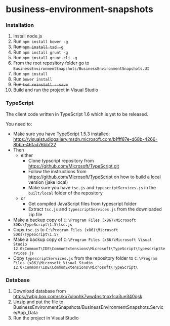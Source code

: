 # business-environment-snapshots


### Installation

1. Install node.js
2. Run `npm install bower -g`
3. ~~Run `npm install tsd -g`~~
4. Run `npm install grunt -g`
5. Run `npm install grunt-cli -g`
6. From the root repository folder go to `BusinessEnvironmentSnapshots/BusinessEnvironmentSnapshots.UI` 
7. Run `npm install`
8. Run `bower install`
9. ~~Run `tsd reinstall --save`~~
10. Build and run the project in Visual Studio


### TypeScript

The client code written in TypeScript 1.6 which is yet to be released.

You need to:
- Make sure you have TypeScript 1.5.3  installed: https://visualstudiogallery.msdn.microsoft.com/b1fff87e-d68b-4266-8bba-46fad76bbf22
- Then
  - either
    - Clone typscript repository from https://github.com/Microsoft/TypeScript.git
    - Follow the instructions from https://github.com/Microsoft/TypeScript on how to build a local version (jake local)
    - Make sure you have `tsc.js` and `typescriptServices.js` in the `built/local` folder of the repository
  - or
    - Get compiled JavaScript files from typescript folder
    - Extract `tsc.js` and `typescriptServices.js` from the downloaded zip file
- Make a backup copy of `C:\Program Files (x86)\Microsoft SDKs\TypeScript\1.5\tsc.js`
- Copy `tsc.js` to `C:\Program Files (x86)\Microsoft SDKs\TypeScript\1.5\`
- Make a backup copy of `C:\Program Files (x86)\Microsoft Visual Studio 12.0\Common7\IDE\CommonExtensions\Microsoft\TypeScript\typescriptServices.js`
- Copy `typescriptServices.js` from the repository folder to `C:\Program Files (x86)\Microsoft Visual Studio 12.0\Common7\IDE\CommonExtensions\Microsoft\TypeScript\`


### Database
1. Download database from https://wbg.box.com/s/ku7ulophk7ww4nsitnox1ca3ue340qsk
2. Unzip and put the file to BusinessEnvironmentSnapshots/BusinessEnvironmentSnapshots.Service/App_Data
3. Run the project in Visual Studio

